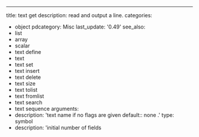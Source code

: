 ---
title: text get
description: read and output a line.
categories:
- object
pdcategory: Misc
last_update: '0.49'
see_also:
- list
- array
- scalar
- text define
- text
- text set
- text insert
- text delete
- text size
- text tolist
- text fromlist
- text search
- text sequence
arguments:
- description: 'text name if no flags are given 
  default:: none
.'
  type: symbol
- description: 'initial number of fields 